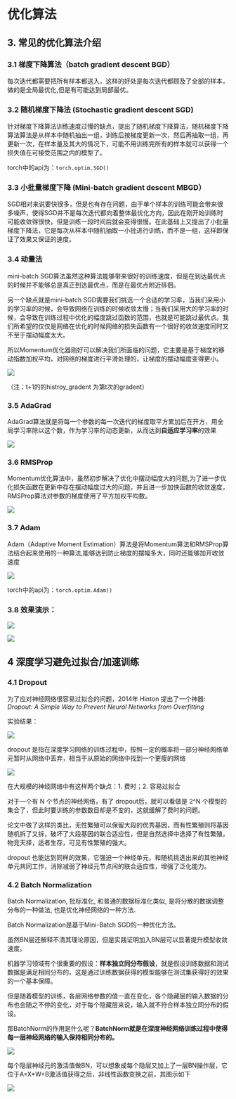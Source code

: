 # 优化算法
## 3. 常见的优化算法介绍

### 3.1 梯度下降算法（batch gradient descent BGD）

每次迭代都需要把所有样本都送入，这样的好处是每次迭代都顾及了全部的样本，做的是全局最优化,但是有可能达到局部最优。

### 3.2 随机梯度下降法 (Stochastic gradient descent SGD)

针对梯度下降算法训练速度过慢的缺点，提出了随机梯度下降算法，随机梯度下降算法算法是从样本中随机抽出一组，训练后按梯度更新一次，然后再抽取一组，再更新一次，在样本量及其大的情况下，可能不用训练完所有的样本就可以获得一个损失值在可接受范围之内的模型了。

torch中的api为：`torch.optim.SGD()`

### 3.3 小批量梯度下降 (Mini-batch gradient descent MBGD）

SGD相对来说要快很多，但是也有存在问题，由于单个样本的训练可能会带来很多噪声，使得SGD并不是每次迭代都向着整体最优化方向，因此在刚开始训练时可能收敛得很快，但是训练一段时间后就会变得很慢。在此基础上又提出了小批量梯度下降法，它是每次从样本中随机抽取一小批进行训练，而不是一组，这样即保证了效果又保证的速度。

### 3.4 动量法

mini-batch SGD算法虽然这种算法能够带来很好的训练速度，但是在到达最优点的时候并不能够总是真正到达最优点，而是在最优点附近徘徊。

另一个缺点就是mini-batch SGD需要我们挑选一个合适的学习率，当我们采用小的学习率的时候，会导致网络在训练的时候收敛太慢；当我们采用大的学习率的时候，会导致在训练过程中优化的幅度跳过函数的范围，也就是可能跳过最优点。我们所希望的仅仅是网络在优化的时候网络的损失函数有一个很好的收敛速度同时又不至于摆动幅度太大。

所以Momentum优化器刚好可以解决我们所面临的问题，它主要是基于梯度的移动指数加权平均，对网络的梯度进行平滑处理的，让梯度的摆动幅度变得更小。

![](.优化算法_images/b4914521.png)

（注：t+1的的histroy_gradent 为第t次的gradent）

### 3.5 AdaGrad 

AdaGrad算法就是将每一个参数的每一次迭代的梯度取平方累加后在开方，用全局学习率除以这个数，作为学习率的动态更新，从而达到**自适应学习率**的效果

![](.优化算法_images/a4edd9e9.png)

### 3.6 RMSProp

Momentum优化算法中，虽然初步解决了优化中摆动幅度大的问题,为了进一步优化损失函数在更新中存在摆动幅度过大的问题，并且进一步加快函数的收敛速度，RMSProp算法对参数的梯度使用了平方加权平均数。 

![](.优化算法_images/8e0fd97e.png)

### 3.7 Adam

Adam（Adaptive Moment Estimation）算法是将Momentum算法和RMSProp算法结合起来使用的一种算法,能够达到防止梯度的摆幅多大，同时还能够加开收敛速度

![](.优化算法_images/886f2596.png)

torch中的api为：`torch.optim.Adam()`



### 3.8 效果演示：

![](/.优化算法_images/优化器方法.gif)

![](/.优化算法_images/优化器方法1.gif)


## 4 深度学习避免过拟合/加速训练

### 4.1 Dropout

为了应对神经网络很容易过拟合的问题，2014年 Hinton 提出了一个神器: *Dropout: A Simple Way to Prevent Neural Networks from Overfitting*

实验结果：

![](.优化算法_images/75d7af81.png)

dropout 是指在深度学习网络的训练过程中，按照一定的概率将一部分神经网络单元暂时从网络中丢弃，相当于从原始的网络中找到一个更瘦的网络

![](.优化算法_images/dc95041d.png)

在大规模的神经网络中有这样两个缺点：1. 费时；2. 容易过拟合

对于一个有 N 个节点的神经网络，有了 dropout后，就可以看做是 2^N 个模型的集合了，但此时要训练的参数数目却是不变的，这就缓解了费时的问题。

论文中做了这样的类比，无性繁殖可以保留大段的优秀基因，而有性繁殖则将基因随机拆了又拆，破坏了大段基因的联合适应性，但是自然选择中选择了有性繁殖，物竞天择，适者生存，可见有性繁殖的强大。

dropout 也能达到同样的效果，它强迫一个神经单元，和随机挑选出来的其他神经单元共同工作，消除减弱了神经元节点间的联合适应性，增强了泛化能力。



### 4.2 Batch Normalization

Batch Normalization, 批标准化, 和普通的数据标准化类似, 是将分散的数据调整分布的一种做法, 也是优化神经网络的一种方法.

Batch Normalization是基于Mini-Batch SGD的一种优化方法。

虽然BN层还解释不清其理论原因，但是实践证明加入BN层可以显著提升模型收敛速度。



机器学习领域有个很重要的假设：**样本独立同分布假设**，就是假设训练数据和测试数据是满足相同分布的，这是通过训练数据获得的模型能够在测试集获得好的效果的一个基本保障。

但是随着模型的训练，各层网络参数的值一直在变化，各个隐藏层的输入数据的分布也会随之不停的变化，对于每个隐藏层来说，输入就不符合样本独立同分布的假设。

那BatchNorm的作用是什么呢？**BatchNorm就是在深度神经网络训练过程中使得每一层神经网络的输入保持相同分布的。**



![](.优化算法_images/822ee719.png)

每个隐层神经元的激活值做BN，可以想象成每个隐层又加上了一层BN操作层，它位于A=X*W+B激活值获得之后，非线性函数变换之前，其图示如下

![](.优化算法_images/fe78b9cd.png)